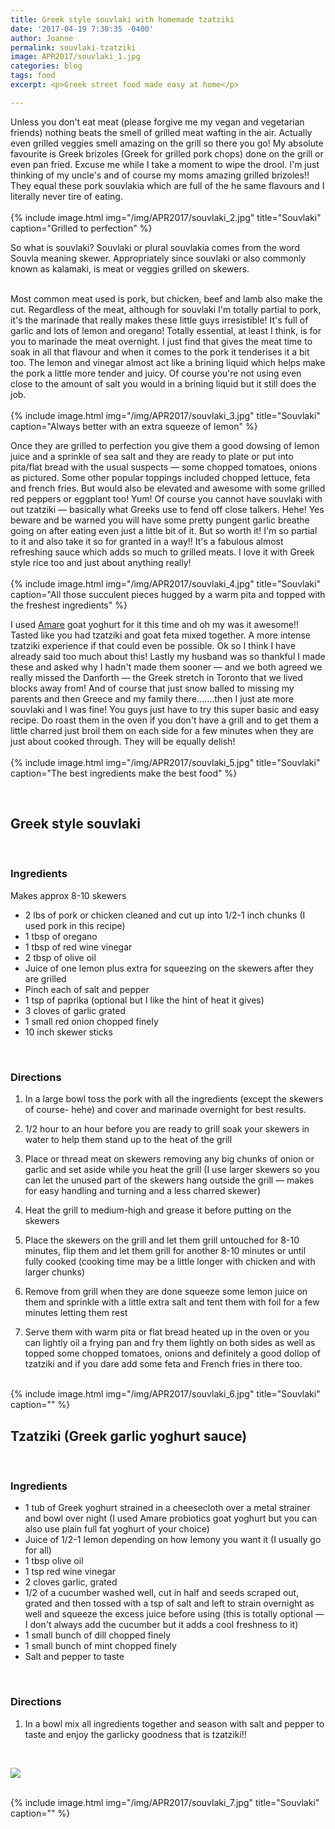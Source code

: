 ```yaml
---
title: Greek style souvlaki with homemade tzatziki
date: '2017-04-19 7:30:35 -0400'
author: Joanne
permalink: souvlaki-tzatziki
image: APR2017/souvlaki_1.jpg
categories: blog
tags: food
excerpt: <p>Greek street food made easy at home</p>

---
```


Unless you don't eat meat (please forgive me my vegan and vegetarian friends)  nothing beats the smell of grilled meat wafting in the air.  Actually even grilled veggies smell amazing on the grill so there you go! My absolute favourite is Greek brizoles (Greek for grilled pork chops) done on the grill or even pan fried.  Excuse me while I take a moment to wipe the drool. I'm just thinking of my uncle's and of course my moms amazing grilled brizoles!! They equal these pork souvlakia which are full of the he same flavours and I literally never tire of eating.
<br>
<br>
{% include image.html
            img="/img/APR2017/souvlaki_2.jpg"
            title="Souvlaki"
            caption="Grilled to perfection" %}

So what is souvlaki? Souvlaki or plural souvlakia comes from the word Souvla meaning skewer. Appropriately since souvlaki or also commonly known as kalamaki, is meat or veggies grilled on skewers.  
<br>

Most common meat used is pork, but chicken, beef and lamb also make the cut. Regardless of the meat, although for souvlaki I'm totally partial to pork, it's the marinade that really makes these little guys irresistible! It's full of garlic and lots of lemon and oregano! Totally essential, at least I think, is for you to marinade the meat overnight. I just find that gives the meat time to soak in all that flavour and when it comes to the pork it tenderises it a bit too.  The lemon and vinegar almost act like a brining liquid which helps make the pork a little more tender and juicy. Of course you're not using even close to the amount of salt you would in a brining liquid but it still does the job.  
<br>
{% include image.html
            img="/img/APR2017/souvlaki_3.jpg"
            title="Souvlaki"
            caption="Always better with an extra squeeze of lemon" %}

Once they are grilled to perfection you give them a good dowsing of lemon juice and a sprinkle of sea salt and they are ready to plate or put into pita/flat bread with the usual suspects &mdash; some chopped tomatoes, onions as pictured.  Some other popular toppings included chopped lettuce, feta and french fries.  But would also be elevated and awesome with some grilled red peppers or eggplant too! Yum! Of course you cannot have souvlaki with out tzatziki &mdash; basically what Greeks use to fend off close talkers. Hehe! Yes beware and be warned you will have some pretty pungent garlic breathe going on after eating even just a little bit of it. But so worth it! I'm so partial to it and also take it so for granted in a way!! It's a fabulous almost refreshing sauce which adds so much to grilled meats.  I love it with Greek style rice too and just about anything really!
<br>
<br>
{% include image.html
            img="/img/APR2017/souvlaki_4.jpg"
            title="Souvlaki"
            caption="All those succulent pieces hugged by a warm pita and topped with the freshest ingredients" %}

I used [Amare](http://www.amareprobiotics.com) goat yoghurt for it this time and oh my was it awesome!! Tasted like you had tzatziki and goat feta mixed together. A more intense tzatziki experience if that could even be possible. Ok so I think I have already said too much about this! Lastly my husband was so thankful I made these and asked why I hadn't made them sooner &mdash; and we both agreed we really missed the Danforth &mdash; the Greek stretch in Toronto that we lived blocks away from! And of course that just snow balled to missing my parents and then Greece and my family there.......then I just ate more souvlaki and I was fine! You guys just have to try this super basic and easy recipe.  Do roast them in the oven if you don't have a grill and to get them a little charred just broil them on each side for a few minutes when they are just about cooked through. They will be equally delish!
<br>
<br>
{% include image.html
            img="/img/APR2017/souvlaki_5.jpg"
            title="Souvlaki"
            caption="The best ingredients make the best food" %}

<br>

## Greek style souvlaki
<br>

### Ingredients

Makes approx 8-10 skewers

* 2 lbs of pork or chicken cleaned and cut up into 1/2-1 inch chunks (I used pork in this recipe)
* 1 tbsp of oregano
* 1 tbsp of red wine vinegar
* 2 tbsp of olive oil
* Juice of one lemon plus extra for squeezing on the skewers after they are grilled
* Pinch each of salt and pepper
* 1 tsp of paprika (optional but I like the hint of heat it gives)
* 3 cloves of garlic grated
* 1 small red onion chopped finely
* 10 inch skewer sticks
<br>

### Directions

1. In a large bowl toss the pork with all the ingredients (except the skewers of course- hehe) and cover and marinade overnight for best results.

1. 1/2 hour to an hour before you are ready to grill soak your skewers in water to help them stand up to the heat of the grill

1. Place or thread meat on skewers removing any big chunks of onion or garlic and set aside while you heat the grill (I use larger skewers so you can let the unused part of the skewers hang outside the grill &mdash; makes for easy handling and turning and a less charred skewer)

1. Heat the grill to medium-high and grease it before putting on the skewers

1. Place the skewers on the grill and let them grill untouched for 8-10 minutes, flip them and let them grill for another 8-10 minutes or until fully cooked (cooking time may be a little longer with chicken and with larger chunks)

1. Remove from grill when they are done squeeze some lemon juice on them and sprinkle with a little extra salt and tent them with foil for a few minutes letting them rest

1. Serve them with warm pita or flat bread heated up in the oven or you can lightly oil a frying pan and fry them lightly on both sides as well as topped some chopped tomatoes, onions and definitely a good dollop of tzatziki and if you dare add some feta and French fries in there too.
<br>
{% include image.html
            img="/img/APR2017/souvlaki_6.jpg"
            title="Souvlaki"
            caption="" %}
<br>

## Tzatziki (Greek garlic yoghurt sauce)
<br>

### Ingredients

* 1 tub of Greek yoghurt strained in a cheesecloth over a metal strainer and bowl over night (I used Amare probiotics goat yoghurt but you can also use plain full fat yoghurt of your choice)
* Juice of 1/2-1 lemon depending on how lemony you want it (I usually go for all)
* 1 tbsp olive oil
* 1 tsp red wine vinegar
* 2 cloves garlic, grated
* 1/2 of a cucumber washed well, cut in half and seeds scraped out, grated and then tossed with a tsp of salt and left to strain overnight as well and squeeze the excess juice before using (this is totally optional &mdash; I don't always add the cucumber but it adds a cool freshness to it)
* 1 small bunch of dill chopped finely
* 1 small bunch of mint chopped finely
* Salt and pepper to taste
<br>


### Directions

1. In a bowl mix all ingredients together and season with salt and pepper to taste and enjoy the garlicky goodness that is tzatziki!!


<br>
<p class="apple__news__logo"><a href="https://apple.news/TKVtoVhGUQSuiufA4bqI-gg"><img src="{{ basesite.url }}/img/apple_news.svg" /></a></p>


<br>
{% include image.html
            img="/img/APR2017/souvlaki_7.jpg"
            title="Souvlaki"
            caption="" %}
